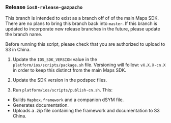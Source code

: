 ### Release `ios8-release-gazpacho`

This branch is intended to exist as a branch off of of the main Maps SDK. There are no plans to bring this branch back into `master`. If this branch is updated to incorporate new release branches in the future, please update the branch name.

Before running this script, please check that you are authorized to upload to S3 in China. 

1. Update the `IOS_SDK_VERSION` value in the `platform/ios/scripts/package.sh` file. Versioning will follow: `vX.X.X-cn.X` in order to keep this distinct from the main Maps SDK.

2. Update the SDK version in the podspec files.

3. Run `platform/ios/scripts/publish-cn.sh`. This:
  - Builds `Mapbox.framework` and a companion dSYM file.
  - Generates documentation.
  - Uploads a .zip file containing the framework and documentation to S3 China.